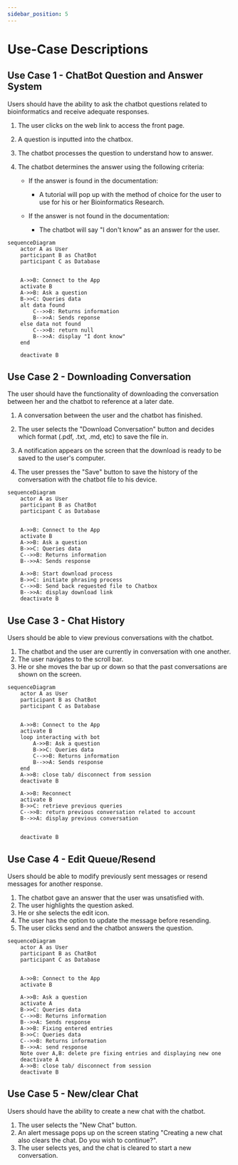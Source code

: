 ```yaml
---
sidebar_position: 5
---
```


# Use-Case Descriptions

## Use Case 1 - ChatBot Question and Answer System

Users should have the ability to ask the chatbot questions related to bioinformatics and receive adequate responses.

1. The user clicks on the web link to access the front page.
2. A question is inputted into the chatbox.
3. The chatbot processes the question to understand how to answer.
4. The chatbot determines the answer using the following criteria:

    - If the answer is found in the documentation:
        - A tutorial will pop up with the method of choice for the user to use for his or her Bioinformatics Research.

    - If the answer is not found in the documentation:
        - The chatbot will say "I don't know" as an answer for the user.

```mermaid
sequenceDiagram
    actor A as User
    participant B as ChatBot
    participant C as Database
    
    
    A->>B: Connect to the App
    activate B
    A->>B: Ask a question
    B->>C: Queries data
    alt data found
        C-->>B: Returns information
        B-->>A: Sends reponse
    else data not found
        C-->>B: return null
        B-->>A: display "I dont know"
    end    
    
    deactivate B
```


## Use Case 2 - Downloading Conversation

The user should have the functionality of downloading the conversation between her and the chatbot to reference at a later date.

1. A conversation between the user and the chatbot has finished.

2. The user selects the "Download Conversation" button and decides which format (.pdf, .txt, .md, etc) to save the file in.

3. A notification appears on the screen that the download is ready to be saved to the user's computer.

4. The user presses the "Save" button to save the history of the conversation with the chatbot file to his device.

```mermaid
sequenceDiagram
    actor A as User
    participant B as ChatBot
    participant C as Database
    
    
    A->>B: Connect to the App
    activate B
    A->>B: Ask a question
    B->>C: Queries data
    C-->>B: Returns information
    B-->>A: Sends response

    A->>B: Start download process
    B->>C: initiate phrasing process
    C-->>B: Send back requested file to Chatbox
    B-->>A: display download link
    deactivate B
```

## Use Case 3 - Chat History

Users should be able to view previous conversations with the chatbot.

1. The chatbot and the user are currently in conversation with one another.
2. The user navigates to the scroll bar.
3. He or she moves the bar up or down so that the past conversations are shown on the screen.

```mermaid
sequenceDiagram
    actor A as User
    participant B as ChatBot
    participant C as Database
    
    
    A->>B: Connect to the App
    activate B
    loop interacting with bot
        A->>B: Ask a question
        B->>C: Queries data
        C-->>B: Returns information
        B-->>A: Sends response
    end
    A->>B: close tab/ disconnect from session
    deactivate B

    A->>B: Reconnect
    activate B
    B->>C: retrieve previous queries
    C-->>B: return previous conversation related to account
    B-->>A: display previous conversation
    

    deactivate B
```
## Use Case 4 - Edit Queue/Resend

Users should be able to modify previously sent messages or resend messages for another response.

1. The chatbot gave an answer that the user was unsatisfied with.
2. The user highlights the question asked.
3. He or she selects the edit icon.
4. The user has the option to update the message before resending.
5. The user clicks send and the chatbot answers the question.
```mermaid
sequenceDiagram
    actor A as User
    participant B as ChatBot
    participant C as Database
    
    
    A->>B: Connect to the App
    activate B
    
    A->>B: Ask a question
    activate A
    B->>C: Queries data
    C-->>B: Returns information
    B-->>A: Sends response
    A->>B: Fixing entered entries
    B->>C: Queries data
    C-->>B: Returns information
    B-->>A: send response
    Note over A,B: delete pre fixing entries and displaying new one
    deactivate A
    A->>B: close tab/ disconnect from session
    deactivate B
```

## Use Case 5 - New/clear Chat

Users should have the ability to create a new chat with the chatbot.

1. The user selects the "New Chat" button.
2. An alert message pops up on the screen stating "Creating a new chat also clears the chat. Do you wish to continue?".
3. The user selects yes, and the chat is cleared to start a new conversation.

